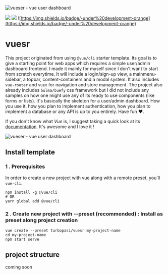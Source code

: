 ![vueser - vue user dashboard](https://raw.githubusercontent.com/turbopasi/vue-user-dashboard/master/readme/header-logo.png)

![](https://img.shields.io/badge/-Vue-green)  ![](https://img.shields.io/badge/made%20with-%E2%9D%A4-red) ![https://img.shields.io/badge/-under%20development-orange](https://img.shields.io/badge/-under%20development-orange)

# vuesr
This project originated from using `@vue/cli` starter template. Its goal is to give a starting point for web apps which requires a simple user/admin dashboard frontend. I made it mainly for myself since I don't want to start from scratch everytime. It will include a login/sign-up view, a mainmenu-sidebar, a topbar, content-containers and a modal system. It also includes `vue-router` and `vuex` for navigation and store management. The project also already includes `bulma/buefy` css framework but I did not include any samples on how one might use any of its ready to use components (like forms or lists). It's basically the skeleton for a user/admin dashboard. How you use it, how you plan to implement authentication, how you plan to implement a database or any API is up to you entirely. Have fun ❤.

If you don't know what *Vue* is, I suggest taking a quick look at its [documentation](https://vuejs.org/v2/guide/). It's awesome and I love it !

![vueser - vue user dashboard](https://raw.githubusercontent.com/turbopasi/vue-user-dashboard/master/readme/template-preview-1.png)

## Install template

### 1 . Prerequisites
In order to create a new project with vue along with a remote preset, you'll `vue-cli`.
```
npm install -g @vue/cli
# OR
yarn global add @vue/cli
```

### 2 . Create new project with --preset (recommended) : Install as preset along project creation
```
vue create --preset turbopasi/vuesr my-project-name
cd my-project-name
npm start serve
```

## project structure
coming soon
